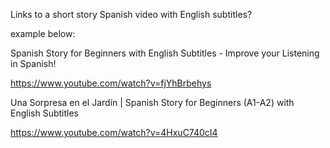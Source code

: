 
Links to a short story Spanish video with English subtitles?


example below:

Spanish Story for Beginners with English Subtitles - Improve your Listening in Spanish!


https://www.youtube.com/watch?v=fjYhBrbehys


Una Sorpresa en el Jardín | Spanish Story for Beginners (A1-A2) with English Subtitles

https://www.youtube.com/watch?v=4HxuC740cI4


